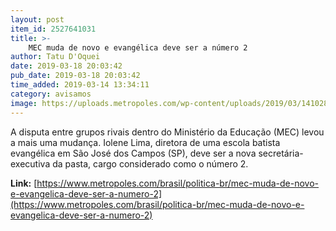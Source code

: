 ```yaml
---
layout: post
item_id: 2527641031
title: >-
    MEC muda de novo e evangélica deve ser a número 2
author: Tatu D'Oquei
date: 2019-03-18 20:03:42
pub_date: 2019-03-18 20:03:42
time_added: 2019-03-14 13:34:11
category: avisamos
image: https://uploads.metropoles.com/wp-content/uploads/2019/03/14102836/Iolene-Lima.jpg
---
```


A disputa entre grupos rivais dentro do Ministério da Educação (MEC) levou a mais uma mudança. Iolene Lima, diretora de uma escola batista evangélica em São José dos Campos (SP), deve ser a nova secretária-executiva da pasta, cargo considerado como o número 2.

**Link:** [https://www.metropoles.com/brasil/politica-br/mec-muda-de-novo-e-evangelica-deve-ser-a-numero-2](https://www.metropoles.com/brasil/politica-br/mec-muda-de-novo-e-evangelica-deve-ser-a-numero-2)


